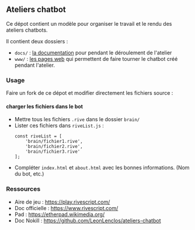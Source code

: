 ## Ateliers chatbot

Ce dépot contient un modèle pour organiser le travail et le rendu des ateliers chatbots.

Il contient deux dossiers :

- `docs/` : [la documentation](docs) pour pendant le déroulement de l'atelier
- `www/` : [les pages web](www) qui permettent de faire tourner le chatbot créé pendant l'atelier.

### Usage

Faire un fork de ce dépot et modifier directement les fichiers source :

#### charger les fichiers dans le bot
- Mettre tous les fichiers `.rive` dans le dossier `brain/`
- Lister ces fichiers dans `riveList.js` :
    ```
    const riveList = [
        'brain/fichier1.rive',
        'brain/fichier2.rive',
        'brain/fichier3.rive'
    ];
    ```
- Compléter `index.html` et `about.html` avec les bonnes informations. (Nom du bot, etc.)


### Ressources

- Aire de jeu : https://play.rivescript.com/
- Doc officielle : https://www.rivescript.com/
- Pad : https://etherpad.wikimedia.org/
- Doc Nokill : https://github.com/LeonLenclos/ateliers-chatbot
